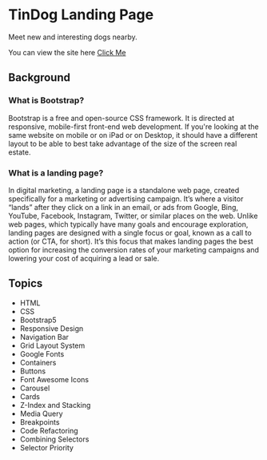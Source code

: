 # TinDog Landing Page

Meet new and interesting dogs nearby.

You can view the site here [Click Me](https://rebrey.github.io/tindog-landing-page/) 

## Background
### What is Bootstrap?
Bootstrap is a free and open-source CSS framework. It is directed at responsive, mobile-first front-end web development. If you're looking at the same website on mobile or on iPad or on Desktop, it should have a different layout to be able to best take advantage of the size of the screen real estate. 

### What is a landing page?
In digital marketing, a landing page is a standalone web page, created specifically for a marketing or advertising campaign. It’s where a visitor “lands” after they click on a link in an email, or ads from Google, Bing, YouTube, Facebook, Instagram, Twitter, or similar places on the web.  Unlike web pages, which typically have many goals and encourage exploration, landing pages are designed with a single focus or goal, known as a call to action (or CTA, for short).  It’s this focus that makes landing pages the best option for increasing the conversion rates of your marketing campaigns and lowering your cost of acquiring a lead or sale.

## Topics

- HTML
- CSS
- Bootstrap5
- Responsive Design
- Navigation Bar
- Grid Layout System
- Google Fonts
- Containers
- Buttons
- Font Awesome Icons
- Carousel
- Cards
- Z-Index and Stacking
- Media Query 
- Breakpoints
- Code Refactoring
- Combining Selectors
- Selector Priority


